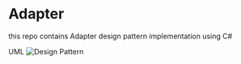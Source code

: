 # Adapter
this repo contains Adapter design pattern implementation using C#

UML ![Design Pattern](https://i.ibb.co/nLBZD9x/20210626-163651.jpg)
